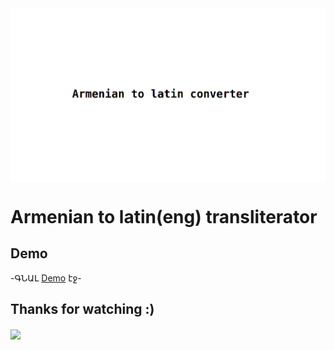 <img src="latin.png" align="center" />

# Armenian to latin(eng) transliterator


## Demo
-ԳՆԱԼ [Demo](http://arthdev.epizy.com/) էջ-
## Thanks for watching :)


<img src="https://mir-s3-cdn-cf.behance.net/project_modules/max_1200/ae3d0e47586621.587ef44b4f74a.gif" align="center" />
